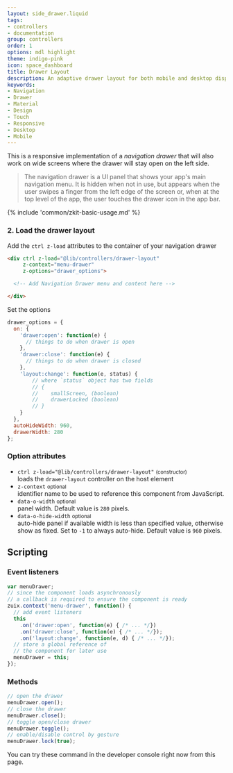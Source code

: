 ```yaml
---
layout: side_drawer.liquid
tags:
- controllers
- documentation
group: controllers
order: 1
options: mdl highlight
theme: indigo-pink
icon: space_dashboard
title: Drawer Layout
description: An adaptive drawer layout for both mobile and desktop displays, gestures enabled.
keywords:
- Navigation
- Drawer
- Material
- Design
- Touch
- Responsive
- Desktop
- Mobile
---
```


This is a responsive implementation of a *navigation drawer* that will also work on wide screens where the drawer will
stay open on the left side.

<blockquote cite="https://developer.android.com/guide/navigation/navigation-ui#add_a_navigation_drawer">
The navigation drawer is a UI panel that shows your app's main navigation menu.
It is hidden when not in use, but appears when the user swipes a finger from the left edge of the screen or,
when at the top level of the app, the user touches the drawer icon in the app bar.
</blockquote>

{% include 'common/zkit-basic-usage.md' %}

### 2. Load the drawer layout

Add the `ctrl z-load` attributes to the container of your navigation drawer
```html
<div ctrl z-load="@lib/controllers/drawer-layout"
     z-context="menu-drawer"
     z-options="drawer_options">

  <!-- Add Navigation Drawer menu and content here -->

</div>
```

Set the options

```js
drawer_options = {
  on: {
    'drawer:open': function(e) {
      // things to do when drawer is open
    },
    'drawer:close': function(e) {
      // things to do when drawer is closed
    },
    'layout:change': function(e, status) {
        // where `status` object has two fields
        // {
        //    smallScreen, (boolean)
        //    drawerLocked (boolean)
        // }
    }
  },
  autoHideWidth: 960,
  drawerWidth: 280
};
```

### Option attributes

- `ctrl z-load="@lib/controllers/drawer-layout"` <small>(constructor)</small>  
  loads the `drawer-layout` controller on the host element
- `z-context` <small>optional</small>  
  identifier name to be used to reference this component from JavaScript.
- `data-o-width` <small>optional</small>  
  panel width. Default value is `280` pixels.
- `data-o-hide-width` <small>optional</small>  
  auto-hide panel if available width is less than specified value, otherwise show as fixed.
  Set to `-1` to always auto-hide. Default value is `960` pixels.


## Scripting
### Event listeners

```js
var menuDrawer;
// since the component loads asynchronously
// a callback is required to ensure the component is ready
zuix.context('menu-drawer', function() {
  // add event listeners
  this
    .on('drawer:open', function(e) { /* ... */})
    .on('drawer:close', function(e) { /* ... */});
    .on('layout:change', function(e, d) { /* ... */});
  // store a global reference of
  // the component for later use
  menuDrawer = this;
});
```

### Methods

```js
// open the drawer
menuDrawer.open();
// close the drawer
menuDrawer.close();
// toggle open/close drawer
menuDrawer.toggle();
// enable/disable control by gesture
menuDrawer.lock(true);
```

You can try these command in the developer console right now from this page.
